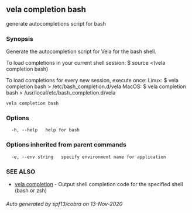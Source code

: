 ## vela completion bash

generate autocompletions script for bash

### Synopsis

Generate the autocompletion script for Vela for the bash shell.

To load completions in your current shell session:
$ source <(vela completion bash)

To load completions for every new session, execute once:
Linux:
  $ vela completion bash > /etc/bash_completion.d/vela
MacOS:
  $ vela completion bash > /usr/local/etc/bash_completion.d/vela


```
vela completion bash
```

### Options

```
  -h, --help   help for bash
```

### Options inherited from parent commands

```
  -e, --env string   specify environment name for application
```

### SEE ALSO

* [vela completion](vela_completion.md)	 - Output shell completion code for the specified shell (bash or zsh)

###### Auto generated by spf13/cobra on 13-Nov-2020
